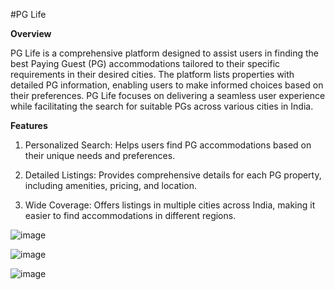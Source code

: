 #PG Life

__Overview__

PG Life is a comprehensive platform designed to assist users in finding the best Paying Guest (PG) accommodations tailored to their specific requirements in their desired cities.
The platform lists properties with detailed PG information, enabling users to make informed choices based on their preferences.
PG Life focuses on delivering a seamless user experience while facilitating the search for suitable PGs across various cities in India.

__Features__

1) Personalized Search: Helps users find PG accommodations based on their unique needs and preferences.
  
2) Detailed Listings: Provides comprehensive details for each PG property, including amenities, pricing, and location.

3) Wide Coverage: Offers listings in multiple cities across India, making it easier to find accommodations in different regions.

![image](https://github.com/ShrutiRenuse18/Website_PG-life/assets/100444153/378c328c-0322-4037-bf47-1a7eb4012536)

![image](https://github.com/ShrutiRenuse18/Website_PG-life/assets/100444153/9d8189ae-c598-49d5-9dea-b1c15d1b9de3)

![image](https://github.com/ShrutiRenuse18/Website_PG-life/assets/100444153/5c5a35a8-e08e-4db7-b1e2-0c7afdcf09d6)


